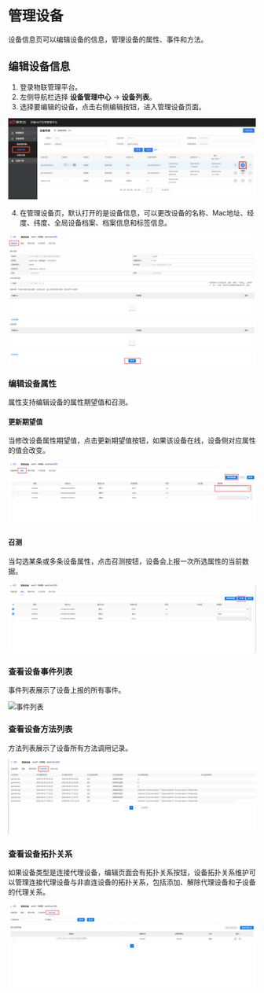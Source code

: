 # 管理设备

设备信息页可以编辑设备的信息，管理设备的属性、事件和方法。

## 编辑设备信息

1. 登录物联管理平台。
2. 左侧导航栏选择 **设备管理中心** -> **设备列表**。
3. 选择要编辑的设备，点击右侧编辑按钮，进入管理设备页面。

![编辑设备](../../../../../image/IoT/AIoT-CV/Operation-Guide/Device-Manager/Device-Info/Edit-Device-Button.png)

4. 在管理设备页，默认打开的是设备信息，可以更改设备的名称、Mac地址、经度、纬度、全局设备档案、档案信息和标签信息。

![管理设备](../../../../../image/IoT/AIoT-CV/Operation-Guide/Device-Manager/Device-Info/Edit-Device.png)

### 编辑设备属性

属性支持编辑设备的属性期望值和召测。

#### 更新期望值

当修改设备属性期望值，点击更新期望值按钮，如果该设备在线，设备侧对应属性的值会改变。

![编辑设备属性](../../../../../image/IoT/AIoT-CV/Operation-Guide/Device-Manager/Device-Info/Edit-Device-Property.png)

#### 召测
当勾选某条或多条设备属性，点击召测按钮，设备会上报一次所选属性的当前数据。

![编辑设备属性](../../../../../image/IoT/AIoT-CV/Operation-Guide/Device-Manager/Device-Info/Edit-Device-Property-Call-Test.png)

### 查看设备事件列表

事件列表展示了设备上报的所有事件。

![事件列表](../../../../../image/IoT/AIoT-CV/Operation-Guide/Device-Manager/Device-Info/Device-Events-List.png)

### 查看设备方法列表

方法列表展示了设备所有方法调用记录。

![方法列表](../../../../../image/IoT/AIoT-CV/Operation-Guide/Device-Manager/Device-Info/Device-Functions-List.png)

### 查看设备拓扑关系

如果设备类型是连接代理设备，编辑页面会有拓扑关系按钮，设备拓扑关系维护可以管理连接代理设备与非直连设备的拓扑关系，包括添加、解除代理设备和子设备的代理关系。

![方法列表](../../../../../image/IoT/AIoT-CV/Operation-Guide/Device-Manager/Device-Info/Device-Topo.png)
